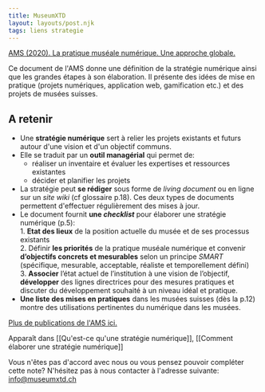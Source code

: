 ```yaml
---
title: MuseumXTD
layout: layouts/post.njk
tags: liens strategie
---
```


[AMS (2020). La pratique muséale numérique. Une approche globale.](http://msw.be/wp-content/uploads/2020/01/VMS_Digitalisierung_F_Web.pdf) 

Ce document de l'AMS donne une définition de la stratégie numérique ainsi que les grandes étapes à son élaboration. Il présente des idées de mise en pratique (projets numériques, application web, gamification etc.) et des projets de musées suisses. 


## A retenir 
- Une **stratégie numérique** sert à relier les projets existants et futurs autour d'une vision et d'un objectif communs. 
- Elle se traduit par un **outil managérial** qui permet de:
	- réaliser un inventaire et évaluer les expertises et ressources existantes
	- décider et planifier les projets 
- La stratégie peut **se rédiger** sous forme de *living document* ou en ligne sur un *site wiki* (cf glossaire p.18). Ces deux types de documents permettent d'effectuer régulièrement des mises à jour. 
- Le document fournit **une *checklist*** pour élaborer une stratégie numérique (p.5):  
		1. **Etat des lieux** de la position actuelle du musée et de ses processus existants  
		2. Définir **les priorités** de la pratique muséale numérique et convenir **d’objectifs concrets et mesurables** selon un principe *SMART* (spécifique, mesurable, acceptable, réaliste et temporellement défini)  
		3. **Associer** l’état actuel de l’institution à une vision de l’objectif, **développer** des lignes directrices pour des mesures pratiques et discuter du développement souhaité à un niveau idéal et pratique.   
- **Une liste des mises en pratiques** dans les musées suisses (dès la p.12) montre des utilisations pertinentes du numérique dans les musées.

[Plus de publications de l'AMS ici.](https://www.museums.ch/fr/publications/nouvelles-parutions/) 


Apparaît dans [[Qu'est-ce qu'une stratégie numérique]], [[Comment élaborer une stratégie numérique]]  

Vous n'êtes pas d'accord avec nous ou vous pensez pouvoir compléter cette note? N'hésitez pas à nous contacter à l'adresse suivante: [info@museumxtd.ch](mailto:info@museumxtd.ch)